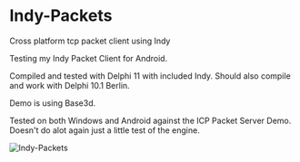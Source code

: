 # Indy-Packets
Cross platform tcp packet client using Indy

Testing my Indy Packet Client for Android.

Compiled and tested with Delphi 11 with included Indy.
Should also compile and work with Delphi 10.1 Berlin.

Demo is using Base3d.

Tested on both Windows and Android against the ICP Packet Server Demo.
Doesn't do alot again just a little test of the engine.

![Indy-Packets](https://user-images.githubusercontent.com/97798670/152619738-daf89210-78da-4064-a39d-e5f04d70d894.jpg)
